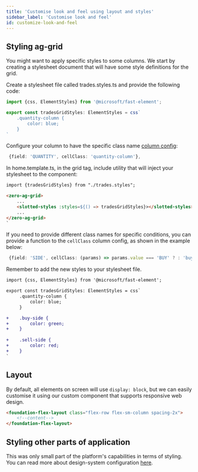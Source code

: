 ```yaml
---
title: 'Customise look and feel using layout and styles'
sidebar_label: 'Customise look and feel'
id: customize-look-and-feel
---
```


## Styling ag-grid

You might want to apply specific styles to some columns. 
We start by creating a stylesheet document that will have some style definitions for the grid.

Create a stylesheet file called trades.styles.ts and provide the following code:

```typescript
import {css, ElementStyles} from '@microsoft/fast-element';

export const tradesGridStyles: ElementStyles = css`
    .quantity-column {
        color: blue;
    }
`
```

Configure your column to have the specific class name [column config](https://ag-grid.com/javascript-data-grid/cell-styles/#cell-class):

```typescript
 {field: 'QUANTITY', cellClass: 'quantity-column'},
```

In home.template.ts, in the grid tag, include utility that will inject your stylesheet to the component:

```html
import {tradesGridStyles} from "./trades.styles";

<zero-ag-grid>
    ...    
    <slotted-styles :styles=${() => tradesGridStyles}></slotted-styles>
    ...
</zero-ag-grid>
`
```

If you need to provide different class names for specific conditions, you can provide a function to the `cellClass` column config, as shown in the example below:

```typescript
 {field: 'SIDE', cellClass: (params) => params.value === 'BUY' ? : 'buy-side', 'sell-side'},
```

Remember to add the new styles to your stylesheet file.

```diff
import {css, ElementStyles} from '@microsoft/fast-element';

export const tradesGridStyles: ElementStyles = css`    
     .quantity-column {
         color: blue;
     }

+    .buy-side {
+        color: green;
+    }
    
+    .sell-side {
+        color: red;
+    }
`
```

## Layout 
By default, all elements on screen will use `display: block`, but we can easily customise it using our custom component that supports responsive web design.

```html
<foundation-flex-layout class="flex-row flex-sm-column spacing-2x">
    <!--content-->
</foundation-flex-layout>
```


## Styling other parts of application
This was only small part of the platform's capabilities in terms of styling. You can read more about design-system configuration [here](/front-end/design-systems/introduction/).
